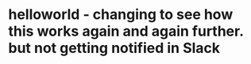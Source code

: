 # helloworld - changing to see how this works again and again further. but not getting notified in Slack
